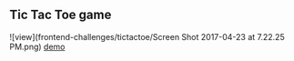 ## Tic Tac Toe game
![view](frontend-challenges/tictactoe/Screen Shot 2017-04-23 at 7.22.25 PM.png)
[demo](https://codepen.io/alejandrolechuga/pen/YVWoQE?editors=0010)
